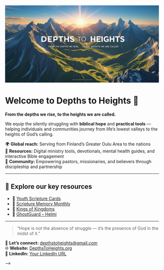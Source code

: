 ![Depths to Heights Banner](https://github.com/depthstoheights/depthstoheights/blob/main/A%20majestic%20mountain%20range%2C%20depicted%20in%20a%20hyperrealistic%20style%2C%20with%20a%20vibrant%20sunrise%20casting%20long%20shadows%20across%20the%20valleys.%20The%20peaks%20pierce%20a%20clear%2C%20azure%20sky%2C%20suggesting%20a%20sense%20of%20ascension%20and%20triumph.%20%20The%20.jpg)

# Welcome to Depths to Heights 👋

**From the depths we rise, to the heights we are called.**  

We equip the silently struggling with **biblical hope** and **practical tools** — helping individuals and communities journey from life’s lowest valleys to the heights of God’s calling.

🌍 **Global reach:** Serving from Finland’s Greater Oulu Area to the nations  
📖 **Resources:** Digital ministry tools, devotionals, mental health guides, and interactive Bible engagement  
🤝 **Community:** Empowering pastors, missionaries, and believers through discipleship and partnership

---

## 🔹 Explore our key resources
- 📂 [Youth Scripture Cards](LINK_TO_REPO)
- 📂 [Scripture Memory Monthly](LINK_TO_REPO)
- 📂 [Kings of Kingdoms](LINK_TO_REPO)
- 📂 [GhostGuard – Helmi](LINK_TO_REPO)

---

> “Hope is not the absence of struggle — it’s the presence of God in the midst of it.”

💌 **Let’s connect:** [depthstoheights@gmail.com](mailto:depthstoheights@gmail.com)  
🌐 **Website:** [DepthsToHeights.org](https://depthstoheights.org)  
🔗 **LinkedIn:** [Your LinkedIn URL](YOUR_LINK)  



-->
